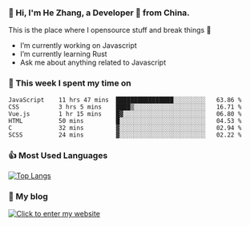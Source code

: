 ### 👋 Hi, I'm He Zhang, a Developer 🚀 from China.

This is the place where I opensource stuff and break things :rofl:

- I’m currently working on Javascript
- I’m currently learning Rust
- Ask me about anything related to Javascript

### 💪 This week I spent my time on 
<!--START_SECTION:waka-->

```text
JavaScript    11 hrs 47 mins  ████████████████░░░░░░░░░   63.86 %
CSS           3 hrs 5 mins    ████▒░░░░░░░░░░░░░░░░░░░░   16.71 %
Vue.js        1 hr 15 mins    █▓░░░░░░░░░░░░░░░░░░░░░░░   06.80 %
HTML          50 mins         █░░░░░░░░░░░░░░░░░░░░░░░░   04.53 %
C             32 mins         ▓░░░░░░░░░░░░░░░░░░░░░░░░   02.94 %
SCSS          24 mins         ▓░░░░░░░░░░░░░░░░░░░░░░░░   02.22 %
```

<!--END_SECTION:waka-->

### 👍 Most Used Languages
[![Top Langs](https://github-readme-stats.vercel.app/api/top-langs/?username=zhanghecool&layout=compact)](https://zhanghe.cool)

### 🌈 My blog 
[![Click to enter my website](https://cdn.jsdelivr.net/gh/zhanghecool/assets/images/gif/zhanghecools.gif)](https://zhanghe.cool)
